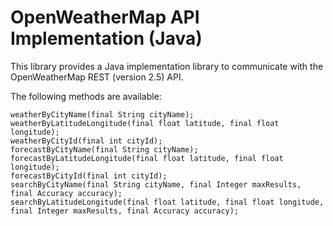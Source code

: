 OpenWeatherMap API Implementation (Java)
========================================

This library provides a Java implementation library to communicate with the OpenWeatherMap REST (version 2.5) API.

The following methods are available:

    weatherByCityName(final String cityName);
    weatherByLatitudeLongitude(final float latitude, final float longitude);
    weatherByCityId(final int cityId);
    forecastByCityName(final String cityName);
    forecastByLatitudeLongitude(final float latitude, final float longitude);
    forecastByCityId(final int cityId);
    searchByCityName(final String cityName, final Integer maxResults, final Accuracy accuracy);
    searchByLatitudeLongitude(final float latitude, final float longitude, final Integer maxResults, final Accuracy accuracy);
    
